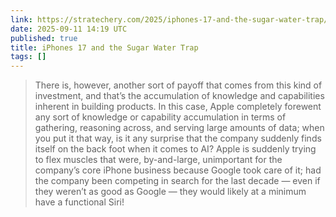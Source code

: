 ```yaml
---
link: https://stratechery.com/2025/iphones-17-and-the-sugar-water-trap/
date: 2025-09-11 14:19 UTC
published: true
title: iPhones 17 and the Sugar Water Trap
tags: []
---
```


> There is, however, another sort of payoff that comes from this kind of investment, and that’s the accumulation of knowledge and capabilities inherent in building products. In this case, Apple completely forewent any sort of knowledge or capability accumulation in terms of gathering, reasoning across, and serving large amounts of data; when you put it that way, is it any surprise that the company suddenly finds itself on the back foot when it comes to AI? Apple is suddenly trying to flex muscles that were, by-and-large, unimportant for the company’s core iPhone business because Google took care of it; had the company been competing in search for the last decade — even if they weren’t as good as Google — they would likely at a minimum have a functional Siri!

